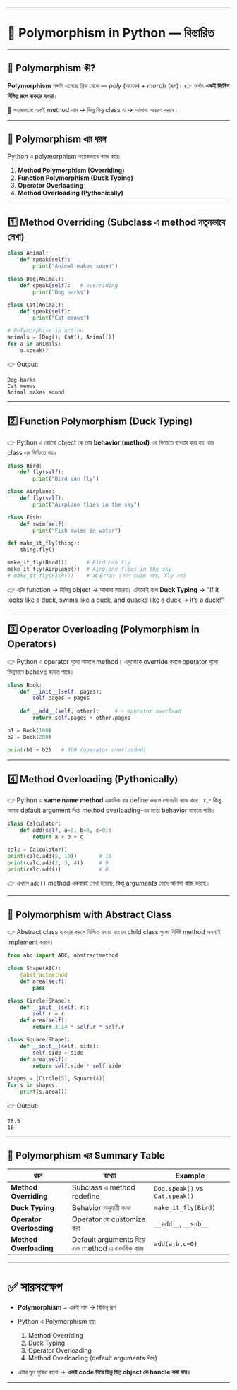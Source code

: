 
---

# 🐍 Polymorphism in Python — বিস্তারিত

---

## 🔹 Polymorphism কী?

**Polymorphism** শব্দটা এসেছে গ্রিক থেকে — *poly* (অনেক) + *morph* (রূপ)।
👉 অর্থাৎ **একই জিনিস বিভিন্ন রূপে ব্যবহার হওয়া**।

📌 সহজভাবে:
একই method নাম → ভিন্ন ভিন্ন class এ → আলাদা আচরণ করবে।

---

## 🔹 Polymorphism এর ধরন

Python এ polymorphism কয়েকভাবে কাজ করে:

1. **Method Polymorphism (Overriding)**
2. **Function Polymorphism (Duck Typing)**
3. **Operator Overloading**
4. **Method Overloading (Pythonically)**

---

## 1️⃣ Method Overriding (Subclass এ method নতুনভাবে লেখা)

```python
class Animal:
    def speak(self):
        print("Animal makes sound")

class Dog(Animal):
    def speak(self):   # overriding
        print("Dog barks")

class Cat(Animal):
    def speak(self):
        print("Cat meows")

# Polymorphism in action
animals = [Dog(), Cat(), Animal()]
for a in animals:
    a.speak()
```

👉 Output:

```
Dog barks
Cat meows
Animal makes sound
```

---

## 2️⃣ Function Polymorphism (Duck Typing)

👉 Python এ কোনো object কে তার **behavior (method)** এর ভিত্তিতে ব্যবহার করা হয়, তার class এর ভিত্তিতে নয়।

```python
class Bird:
    def fly(self):
        print("Bird can fly")

class Airplane:
    def fly(self):
        print("Airplane flies in the sky")

class Fish:
    def swim(self):
        print("Fish swims in water")

def make_it_fly(thing):
    thing.fly()

make_it_fly(Bird())      # Bird can fly
make_it_fly(Airplane())  # Airplane flies in the sky
# make_it_fly(Fish())    # ❌ Error (কারণ swim আছে, fly নেই)
```

👉 একি function → বিভিন্ন object → আলাদা আচরণ।
এটাকেই বলে **Duck Typing** → "If it looks like a duck, swims like a duck, and quacks like a duck → it’s a duck!"

---

## 3️⃣ Operator Overloading (Polymorphism in Operators)

👉 Python এ operator গুলো আসলে method। এগুলোকে override করলে operator গুলো ভিন্নভাবে behave করতে পারে।

```python
class Book:
    def __init__(self, pages):
        self.pages = pages
    
    def __add__(self, other):     # + operator overload
        return self.pages + other.pages

b1 = Book(100)
b2 = Book(200)

print(b1 + b2)   # 300 (operator overloaded)
```

---

## 4️⃣ Method Overloading (Pythonically)

👉 Python এ **same name method** একাধিক বার define করলে শেষেরটা কাজ করে।
👉 কিন্তু আমরা default argument দিয়ে method overloading-এর মতো behavior বানাতে পারি।

```python
class Calculator:
    def add(self, a=0, b=0, c=0):
        return a + b + c

calc = Calculator()
print(calc.add(5, 10))       # 15
print(calc.add(2, 3, 4))     # 9
print(calc.add())            # 0
```

👉 এখানে `add()` method একবারই লেখা হয়েছে, কিন্তু arguments ভেদে আলাদা কাজ করছে।

---

## 🔹 Polymorphism with Abstract Class

👉 Abstract class ব্যবহার করলে নিশ্চিত হওয়া যায় যে child class গুলো নির্দিষ্ট method অবশ্যই implement করবে।

```python
from abc import ABC, abstractmethod

class Shape(ABC):
    @abstractmethod
    def area(self):
        pass

class Circle(Shape):
    def __init__(self, r):
        self.r = r
    def area(self):
        return 3.14 * self.r * self.r

class Square(Shape):
    def __init__(self, side):
        self.side = side
    def area(self):
        return self.side * self.side

shapes = [Circle(5), Square(4)]
for s in shapes:
    print(s.area())
```

👉 Output:

```
78.5
16
```

---

## 🔹 Polymorphism এর Summary Table

| ধরন                      | ব্যাখ্যা                                      | Example                        |
| ------------------------ | --------------------------------------------- | ------------------------------ |
| **Method Overriding**    | Subclass এ method redefine                    | `Dog.speak()` vs `Cat.speak()` |
| **Duck Typing**          | Behavior অনুযায়ী কাজ                          | `make_it_fly(Bird)`            |
| **Operator Overloading** | Operator কে customize করা                     | `__add__`, `__sub__`           |
| **Method Overloading**   | Default arguments দিয়ে এক method এ একাধিক কাজ | `add(a,b,c=0)`                 |

---

# ✅ সারসংক্ষেপ

* **Polymorphism** = একই নাম → বিভিন্ন রূপ
* Python এ Polymorphism হয়:

  1. Method Overriding
  2. Duck Typing
  3. Operator Overloading
  4. Method Overloading (default arguments দিয়ে)
* এটার মূল সুবিধা হলো → **একই code দিয়ে ভিন্ন ভিন্ন object কে handle করা যায়।**

---

